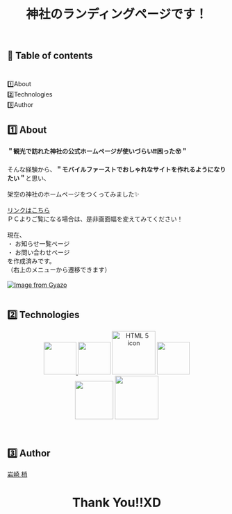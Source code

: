 # <h1 align="center">神社のランディングページです！</h1><br>
## 📕 Table of contents<br><br>
1️⃣About<br>
2️⃣Technologies<br> 
3️⃣Author<br>
## 1️⃣ About 
<strong>＂観光で訪れた神社の公式ホームページが使いづらい:exclamation::exclamation:困った:dizzy_face:＂</strong><br><br>
そんな経験から、<strong>＂モバイルファーストでおしゃれなサイトを作れるようになりたい＂</strong>と思い、<br><br>
架空の神社のホームページをつくってみました:sparkles: <br><br>
[リンクはこちら](http://3.115.202.69/)<br>
ＰＣよりご覧になる場合は、是非画面幅を変えてみてください！<br><br>
現在、<br>
・ お知らせ一覧ページ<br>
・ お問い合わせページ<br>
を作成済みです。<br>
（右上のメニューから遷移できます）<br><br>
[![Image from Gyazo](https://i.gyazo.com/ea7a05fe25a70792ea7126635dd0d37d.gif)](https://gyazo.com/ea7a05fe25a70792ea7126635dd0d37d)<br><br>
## 2️⃣ Technologies  
<p align="center" ><a href="https://www.ruby-lang.org/ja/" rel="nofollow"><img src="https://user-images.githubusercontent.com/39142850/71774533-1ddf1780-2fb4-11ea-8560-753bed352838.png" height="75px;">
<a href="https://rubyonrails.org/" rel="nofollow"><img src="https://user-images.githubusercontent.com/39142850/71774548-731b2900-2fb4-11ea-99ba-565546c5acb4.png" height="75px;"></a>
<a href="https://www.w3.org/Style/Examples/011/firstcss.en.html#HTML" rel="nofollow"><img alt="HTML 5 icon" src="https://img.icons8.com/color/344/html-5.png" height="100px;"></a>
<a href="https://sass-lang.com/" rel="nofollow"><img src="https://user-images.githubusercontent.com/39142850/71774644-115bbe80-2fb6-11ea-822c-568eabde5228.png" height="75px"></a><br>
<a href="https://jquery.com/" rel="nofollow"><img src="https://user-images.githubusercontent.com/39142850/71774768-d064a980-2fb7-11ea-88ad-4562c59470ae.png" height="88px;"></a>
<a href="https://aws.amazon.com/jp/" rel="nofollow"><img src="https://a0.awsstatic.com/libra-css/images/logos/aws_logo_smile_1200x630.png" height="100px;" style="max-width:100%;"></a></p><br>

## 3️⃣ Author  
[岩崎 梢](https://twitter.com/leon_matirda)

# <h1 align="center">Thank You!!XD</h1>

